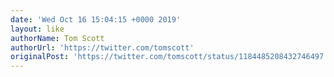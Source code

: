 ```yaml
---
date: 'Wed Oct 16 15:04:15 +0000 2019'
layout: like
authorName: Tom Scott
authorUrl: 'https://twitter.com/tomscott'
originalPost: 'https://twitter.com/tomscott/status/1184485208432746497'
---
```

